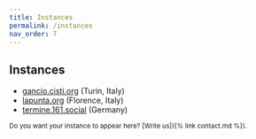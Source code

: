 ```yaml
---
title: Instances
permalink: /instances
nav_order: 7
---
```


## Instances

- [gancio.cisti.org](https://gancio.cisti.org) (Turin, Italy)
- [lapunta.org](https://lapunta.org) (Florence, Italy)
- [termine.161.social](https://termine.161.social) (Germany)


<small>Do you want your instance to appear here? [Write us]({% link contact.md %}).</small>
